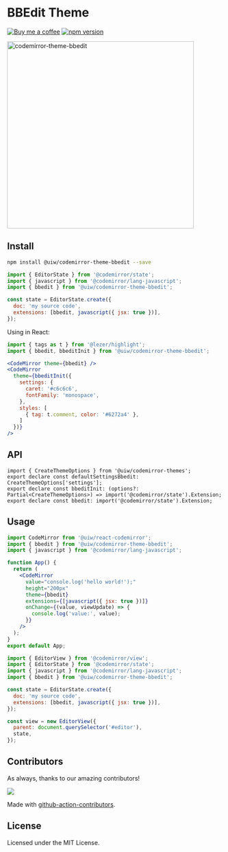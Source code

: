 <!--rehype:ignore:start-->

# BBEdit Theme

<!--rehype:ignore:end-->

[![Buy me a coffee](https://img.shields.io/badge/Buy%20me%20a%20coffee-048754?logo=buymeacoffee)](https://jaywcjlove.github.io/#/sponsor)
[![npm version](https://img.shields.io/npm/v/@uiw/codemirror-theme-bbedit.svg)](https://www.npmjs.com/package/@uiw/codemirror-theme-bbedit)

<a href="https://uiwjs.github.io/react-codemirror/#/theme/data/bbedit">
  <img width="436" alt="codemirror-theme-bbedit" src="https://user-images.githubusercontent.com/1680273/183550552-df398e5b-fab2-4ce5-bdd0-5e3612e3e5d9.png">
</a>

## Install

```bash
npm install @uiw/codemirror-theme-bbedit --save
```

```js
import { EditorState } from '@codemirror/state';
import { javascript } from '@codemirror/lang-javascript';
import { bbedit } from '@uiw/codemirror-theme-bbedit';

const state = EditorState.create({
  doc: 'my source code',
  extensions: [bbedit, javascript({ jsx: true })],
});
```

Using in React:

```jsx
import { tags as t } from '@lezer/highlight';
import { bbedit, bbeditInit } from '@uiw/codemirror-theme-bbedit';

<CodeMirror theme={bbedit} />
<CodeMirror
  theme={bbeditInit({
    settings: {
      caret: '#c6c6c6',
      fontFamily: 'monospace',
    },
    styles: [
      { tag: t.comment, color: '#6272a4' },
    ]
  })}
/>
```

## API

```tsx
import { CreateThemeOptions } from '@uiw/codemirror-themes';
export declare const defaultSettingsBbedit: CreateThemeOptions['settings'];
export declare const bbeditInit: (options?: Partial<CreateThemeOptions>) => import('@codemirror/state').Extension;
export declare const bbedit: import('@codemirror/state').Extension;
```

## Usage

```jsx
import CodeMirror from '@uiw/react-codemirror';
import { bbedit } from '@uiw/codemirror-theme-bbedit';
import { javascript } from '@codemirror/lang-javascript';

function App() {
  return (
    <CodeMirror
      value="console.log('hello world!');"
      height="200px"
      theme={bbedit}
      extensions={[javascript({ jsx: true })]}
      onChange={(value, viewUpdate) => {
        console.log('value:', value);
      }}
    />
  );
}
export default App;
```

```js
import { EditorView } from '@codemirror/view';
import { EditorState } from '@codemirror/state';
import { javascript } from '@codemirror/lang-javascript';
import { bbedit } from '@uiw/codemirror-theme-bbedit';

const state = EditorState.create({
  doc: 'my source code',
  extensions: [bbedit, javascript({ jsx: true })],
});

const view = new EditorView({
  parent: document.querySelector('#editor'),
  state,
});
```

## Contributors

As always, thanks to our amazing contributors!

<a href="https://github.com/uiwjs/react-codemirror/graphs/contributors">
  <img src="https://uiwjs.github.io/react-codemirror/CONTRIBUTORS.svg" />
</a>

Made with [github-action-contributors](https://github.com/jaywcjlove/github-action-contributors).

## License

Licensed under the MIT License.

